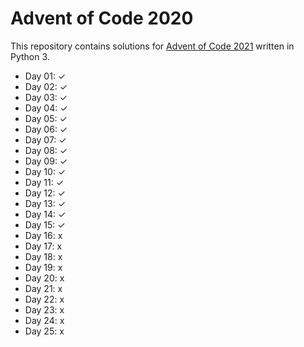 # Advent of Code 2020

This repository contains solutions for [Advent of Code 2021](https://adventofcode.com/2021/) written in Python 3.

* Day 01: ✓
* Day 02: ✓
* Day 03: ✓
* Day 04: ✓
* Day 05: ✓
* Day 06: ✓
* Day 07: ✓
* Day 08: ✓
* Day 09: ✓
* Day 10: ✓
* Day 11: ✓
* Day 12: ✓
* Day 13: ✓
* Day 14: ✓
* Day 15: ✓
* Day 16: x
* Day 17: x
* Day 18: x
* Day 19: x
* Day 20: x
* Day 21: x
* Day 22: x
* Day 23: x
* Day 24: x
* Day 25: x
